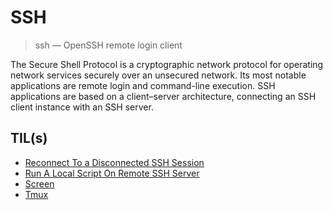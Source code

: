 # SSH

> ssh — OpenSSH remote login client

The Secure Shell Protocol is a cryptographic network protocol for operating network services securely over an unsecured network. Its most notable applications are remote login and command-line execution. SSH applications are based on a client–server architecture, connecting an SSH client instance with an SSH server.

## TIL(s)

- [Reconnect To a Disconnected SSH Session](reconnect-to-a-disconnected-ssh-session.md)
- [Run A Local Script On Remote SSH Server](run-a-local-script-on-remote-ssh-server.md)
- [Screen](screen.md)
- [Tmux](tmux.md)
